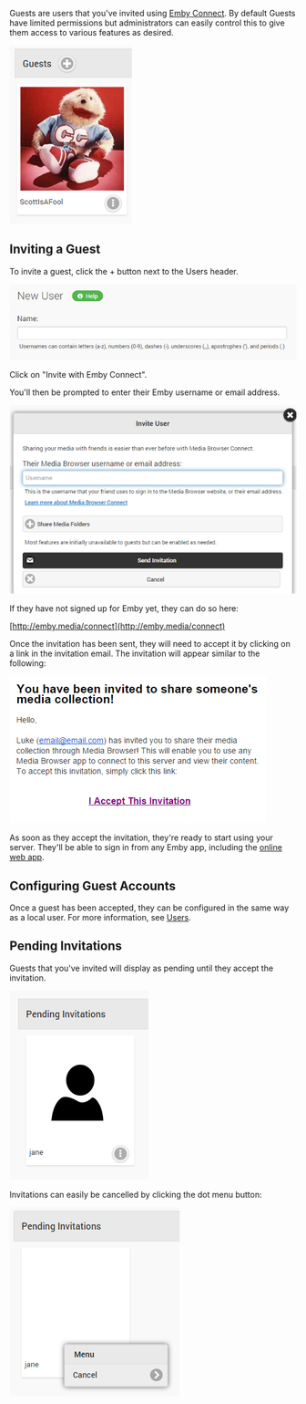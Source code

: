 Guests are users that you've invited using [Emby Connect](Emby%20Connect). By default Guests have limited permissions but administrators can easily control this to give them access to various features as desired.

![](images/server/users2.png)

## Inviting a Guest

To invite a guest, click the + button next to the Users header. 

![](images/server/users8.png)

Click on "Invite with Emby Connect".

You'll then be prompted to enter their Emby username or email address. 

![](images/server/users25.png)

If they have not signed up for Emby yet, they can do so here:

[http://emby.media/connect](http://emby.media/connect)

Once the invitation has been sent, they will need to accept it by clicking on a link in the invitation email. The invitation will appear similar to the following:

![](images/server/connect1.png)

As soon as they accept the invitation, they're ready to start using your server. They'll be able to sign in from any Emby app, including the [online web app](http://app.emby.media).

## Configuring Guest Accounts

Once a guest has been accepted, they can be configured in the same way as a local user. For more information, see [Users](Users).

## Pending Invitations

Guests that you've invited will display as pending until they accept the invitation. 

![](images/server/users3.png)

Invitations can easily be cancelled by clicking the dot menu button:

![](images/server/users4.png)
